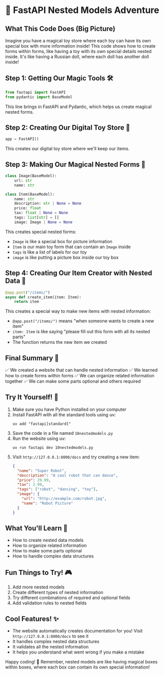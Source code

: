 # 🌟 FastAPI Nested Models Adventure

## What This Code Does (Big Picture)
Imagine you have a magical toy store where each toy can have its own special box with more information inside! This code shows how to create forms within forms, like having a toy with its own special details nested inside. It's like having a Russian doll, where each doll has another doll inside!

## Step 1: Getting Our Magic Tools 🛠️
```python
from fastapi import FastAPI
from pydantic import BaseModel
```
This line brings in FastAPI and Pydantic, which helps us create magical nested forms.

## Step 2: Creating Our Digital Toy Store 🏪
```python
app = FastAPI()
```
This creates our digital toy store where we'll keep our items.

## Step 3: Making Our Magical Nested Forms 📝
```python
class Image(BaseModel):
    url: str
    name: str

class Item(BaseModel):
    name: str
    description: str | None = None
    price: float
    tax: float | None = None
    tags: list[str] = []
    image: Image | None = None
```
This creates special nested forms:
- `Image` is like a special box for picture information
- `Item` is our main toy form that can contain an `Image` inside
- `tags` is like a list of labels for our toy
- `image` is like putting a picture box inside our toy box

## Step 4: Creating Our Item Creator with Nested Data 🎨
```python
@app.post("/items/")
async def create_item(item: Item):
    return item
```
This creates a special way to make new items with nested information:
- `@app.post("/items/")` means "when someone wants to create a new item"
- `item: Item` is like saying "please fill out this form with all its nested parts"
- The function returns the new item we created

## Final Summary 📌
✅ We created a website that can handle nested information
✅ We learned how to create forms within forms
✅ We can organize related information together
✅ We can make some parts optional and others required

## Try It Yourself! 🚀
1. Make sure you have Python installed on your computer
2. Install FastAPI with all the standard tools using uv:
   ```
   uv add "fastapi[standard]"
   ```
3. Save the code in a file named `10nestedmodels.py`
4. Run the website using uv:
   ```
   uv run fastapi dev 10nestedmodels.py
   ```
5. Visit `http://127.0.0.1:8000/docs` and try creating a new item:
   ```json
   {
     "name": "Super Robot",
     "description": "A cool robot that can dance",
     "price": 29.99,
     "tax": 2.99,
     "tags": ["robot", "dancing", "toy"],
     "image": {
       "url": "http://example.com/robot.jpg",
       "name": "Robot Picture"
     }
   }
   ```

## What You'll Learn 🧠
- How to create nested data models
- How to organize related information
- How to make some parts optional
- How to handle complex data structures

## Fun Things to Try! 🎮
1. Add more nested models
2. Create different types of nested information
3. Try different combinations of required and optional fields
4. Add validation rules to nested fields

## Cool Features! ✨
- The website automatically creates documentation for you! Visit `http://127.0.0.1:8000/docs` to see it
- It handles complex nested data structures
- It validates all the nested information
- It helps you understand what went wrong if you make a mistake

Happy coding! 🎉 Remember, nested models are like having magical boxes within boxes, where each box can contain its own special information! 